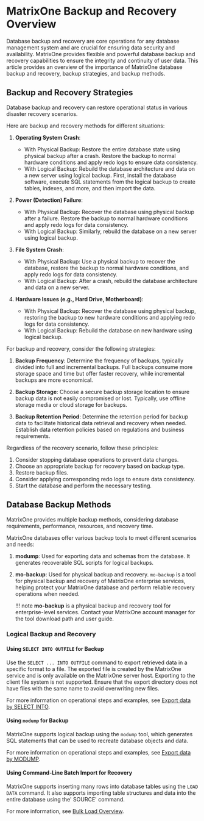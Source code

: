 # MatrixOne Backup and Recovery Overview

Database backup and recovery are core operations for any database management system and are crucial for ensuring data security and availability. MatrixOne provides flexible and powerful database backup and recovery capabilities to ensure the integrity and continuity of user data. This article provides an overview of the importance of MatrixOne database backup and recovery, backup strategies, and backup methods.

## Backup and Recovery Strategies

Database backup and recovery can restore operational status in various disaster recovery scenarios.

Here are backup and recovery methods for different situations:

1. **Operating System Crash**:

    - With Physical Backup: Restore the entire database state using physical backup after a crash. Restore the backup to normal hardware conditions and apply redo logs to ensure data consistency.
    - With Logical Backup: Rebuild the database architecture and data on a new server using logical backup. First, install the database software, execute SQL statements from the logical backup to create tables, indexes, and more, and then import the data.

2. **Power (Detection) Failure**:

    - With Physical Backup: Recover the database using physical backup after a failure. Restore the backup to normal hardware conditions and apply redo logs for data consistency.
    - With Logical Backup: Similarly, rebuild the database on a new server using logical backup.

3. **File System Crash**:

    - With Physical Backup: Use a physical backup to recover the database, restore the backup to normal hardware conditions, and apply redo logs for data consistency.
    - With Logical Backup: After a crash, rebuild the database architecture and data on a new server.

4. **Hardware Issues (e.g., Hard Drive, Motherboard)**:

    - With Physical Backup: Recover the database using physical backup, restoring the backup to new hardware conditions and applying redo logs for data consistency.
    - With Logical Backup: Rebuild the database on new hardware using logical backup.

For backup and recovery, consider the following strategies:

1. **Backup Frequency**: Determine the frequency of backups, typically divided into full and incremental backups. Full backups consume more storage space and time but offer faster recovery, while incremental backups are more economical.

2. **Backup Storage**: Choose a secure backup storage location to ensure backup data is not easily compromised or lost. Typically, use offline storage media or cloud storage for backups.

3. **Backup Retention Period**: Determine the retention period for backup data to facilitate historical data retrieval and recovery when needed. Establish data retention policies based on regulations and business requirements.

Regardless of the recovery scenario, follow these principles:

1. Consider stopping database operations to prevent data changes.
2. Choose an appropriate backup for recovery based on backup type.
3. Restore backup files.
4. Consider applying corresponding redo logs to ensure data consistency.
5. Start the database and perform the necessary testing.

## Database Backup Methods

MatrixOne provides multiple backup methods, considering database requirements, performance, resources, and recovery time.

MatrixOne databases offer various backup tools to meet different scenarios and needs:

1. **modump**: Used for exporting data and schemas from the database. It generates recoverable SQL scripts for logical backups.

2. **mo-backup**: Used for physical backup and recovery. `mo-backup` is a tool for physical backup and recovery of MatrixOne enterprise services, helping protect your MatrixOne database and perform reliable recovery operations when needed. 
   
    !!! note
        **mo-backup** is a physical backup and recovery tool for enterprise-level services. Contact your MatrixOne account manager for the tool download path and user guide.

### Logical Backup and Recovery

#### Using `SELECT INTO OUTFILE` for Backup

Use the `SELECT ... INTO OUTFILE` command to export retrieved data in a specific format to a file. The exported file is created by the MatrixOne service and is only available on the MatrixOne server host. Exporting to the client file system is not supported. Ensure that the export directory does not have files with the same name to avoid overwriting new files.

For more information on operational steps and examples, see [Export data by SELECT INTO](../../Develop/export-data/select-into-outfile.md).

#### Using `modump` for Backup

MatrixOne supports logical backup using the `modump` tool, which generates SQL statements that can be used to recreate database objects and data.

For more information on operational steps and examples, see [Export data by MODUMP](../../Develop/export-data/modump.md).

#### Using Command-Line Batch Import for Recovery

MatrixOne supports inserting many rows into database tables using the `LOAD DATA` command. It also supports importing table structures and data into the entire database using the' SOURCE' command.

For more information, see [Bulk Load Overview](../../Develop/import-data/bulk-load/bulk-load-overview.md).
